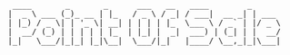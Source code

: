 <pre>
 ____       _       _      ___   __   ____        _      
|  _ \ ___ (_)_ __ | |_   / _ \ / _| / ___|  __ _| | ___ 
| |_) / _ \| | '_ \| __| | | | | |_  \___ \ / _` | |/ _ \
|  __/ (_) | | | | | |_  | |_| |  _|  ___) | (_| | |  __/
|_|   \___/|_|_| |_|\__|  \___/|_|   |____/ \__,_|_|\___|

</pre>